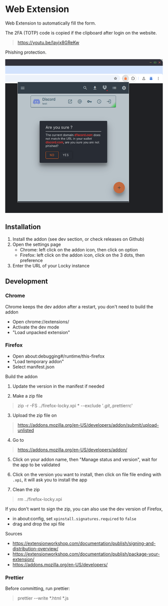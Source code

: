# Web Extension
Web Extension to automatically fill the form.

The 2FA (TOTP) code is copied if the clipboard after login on the website.

> https://youtu.be/Iayjx8GReKw

Phishing protection.

<p align="center">
    <img src="../doc/img/phishing.png">
</p>

## Installation

1. Install the addon (see dev section, or check releases on Github)
2. Open the settings page
    - Chrome: left click on the addon icon, then click on option
    - Firefox: left click on the addon icon, click on the 3 dots, then preference
3. Enter the URL of your Locky instance

## Development

### Chrome

Chrome keeps the dev addon after a restart, you don't need to build the addon

-   Open chrome://extensions/
-   Activate the dev mode
-   "Load unpacked extension"

### Firefox

-   Open about:debugging#/runtime/this-firefox
-   "Load temporary addon"
-   Select manifest.json

Build the addon

1. Update the version in the manifest if needed

2. Make a zip file
> zip -r -FS ../firefox-locky.xpi * --exclude '*.git*,.prettierrc'

3. Upload the zip file on
> https://addons.mozilla.org/en-US/developers/addon/submit/upload-unlisted

4. Go to
> https://addons.mozilla.org/en-US/developers/addon/

5. Click on your addon name, then "Manage status and version", wait for the app to be validated

6. Click on the version you want to install, then click on file file ending with `.xpi`, it will ask you to install the app

7. Clean the zip
> rm ../firefox-locky.xpi

If you don't want to sign the zip, you can also use the dev version of Firefox,
- in about:config, set `xpinstall.signatures.required` to `false`
- drag and drop the xpi file

Sources
- https://extensionworkshop.com/documentation/publish/signing-and-distribution-overview/
- https://extensionworkshop.com/documentation/publish/package-your-extension/
- https://addons.mozilla.org/en-US/developers/

### Prettier

Before committing, run prettier:

> prettier --write *.html *.js

